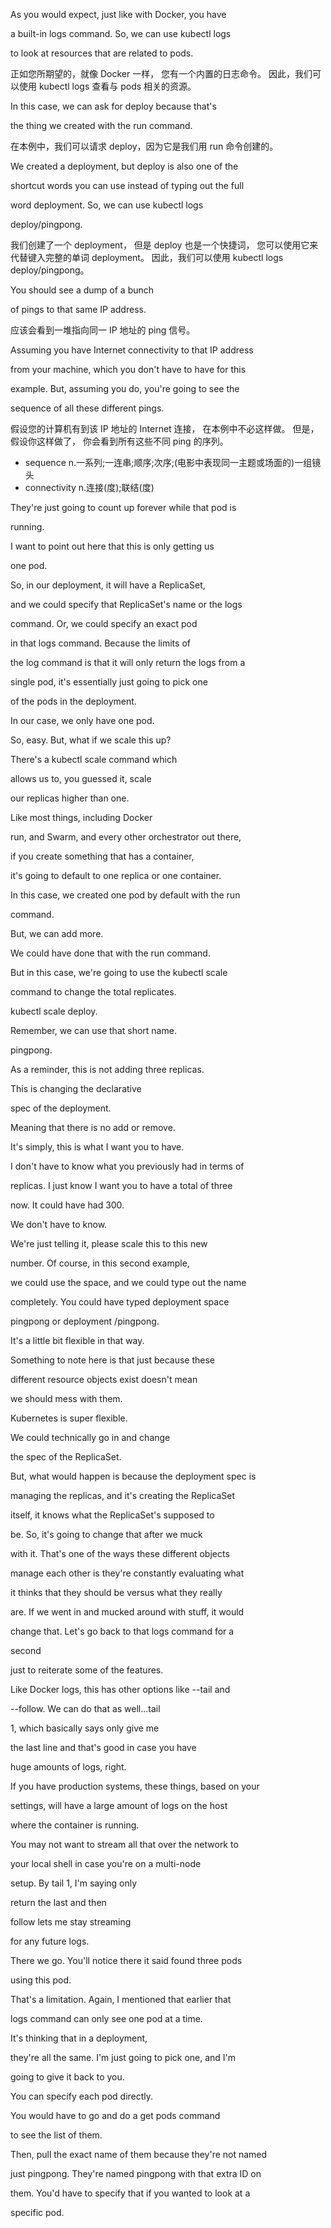 As you would expect, just like with Docker, you have

a built-in logs command. So, we can use kubectl logs

to look at resources that are related to pods.

正如您所期望的，就像 Docker 一样，
您有一个内置的日志命令。
因此，我们可以使用 kubectl logs 查看与 pods 相关的资源。

In this case, we can ask for deploy because that's

the thing we created with the run command.

在本例中，我们可以请求 deploy，因为它是我们用 run 命令创建的。

We created a deployment, but deploy is also one of the

shortcut words you can use instead of typing out the full

word deployment. So, we can use kubectl logs

deploy/pingpong.

我们创建了一个 deployment，
但是 deploy 也是一个快捷词，
您可以使用它来代替键入完整的单词 deployment。
因此，我们可以使用 kubectl logs deploy/pingpong。

You should see a dump of a bunch

of pings to that same IP address.

应该会看到一堆指向同一 IP 地址的 ping 信号。

Assuming you have Internet connectivity to that IP address

from your machine, which you don't have to have for this

example. But, assuming you do, you're going to see the

sequence of all these different pings.

假设您的计算机有到该 IP 地址的 Internet 连接，
在本例中不必这样做。
但是，假设你这样做了，
你会看到所有这些不同 ping 的序列。
* sequence n.一系列;一连串;顺序;次序;(电影中表现同一主题或场面的)一组镜头
* connectivity n.连接(度);联结(度)

They're just going to count up forever while that pod is

running.

I want to point out here that this is only getting us

one pod.

So, in our deployment, it will have a ReplicaSet,

and we could specify that ReplicaSet's name or the logs

command. Or, we could specify an exact pod

in that logs command. Because the limits of

the log command is that it will only return the logs from a

single pod, it's essentially just going to pick one

of the pods in the deployment.

In our case, we only have one pod.

So, easy. But, what if we scale this up?

There's a kubectl scale command which

allows us to, you guessed it, scale

our replicas higher than one.

Like most things, including Docker

run, and Swarm, and every other orchestrator out there,

if you create something that has a container,

it's going to default to one replica or one container.

In this case, we created one pod by default with the run

command.

But, we can add more.

We could have done that with the run command.

But in this case, we're going to use the kubectl scale

command to change the total replicates.

kubectl scale deploy.

Remember, we can use that short name.

pingpong.

As a reminder, this is not adding three replicas.

This is changing the declarative

spec of the deployment.

Meaning that there is no add or remove.

It's simply, this is what I want you to have.

I don't have to know what you previously had in terms of

replicas. I just know I want you to have a total of three

now. It could have had 300.

We don't have to know.

We're just telling it, please scale this to this new

number. Of course, in this second example,

we could use the space, and we could type out the name

completely. You could have typed deployment space

pingpong or deployment /pingpong.

It's a little bit flexible in that way.

Something to note here is that just because these

different resource objects exist doesn't mean

we should mess with them.

Kubernetes is super flexible.

We could technically go in and change

the spec of the ReplicaSet.

But, what would happen is because the deployment spec is

managing the replicas, and it's creating the ReplicaSet

itself, it knows what the ReplicaSet's supposed to

be. So, it's going to change that after we muck

with it. That's one of the ways these different objects

manage each other is they're constantly evaluating what

it thinks that they should be versus what they really

are. If we went in and mucked around with stuff, it would

change that. Let's go back to that logs command for a

second

just to reiterate some of the features.

Like Docker logs, this has other options like --tail and

--follow. We can do that as well...tail

1, which basically says only give me

the last line and that's good in case you have

huge amounts of logs, right.

If you have production systems, these things, based on your

settings, will have a large amount of logs on the host

where the container is running.

You may not want to stream all that over the network to

your local shell in case you're on a multi-node

setup. By tail 1, I'm saying only

return the last and then

follow lets me stay streaming

for any future logs.

There we go. You'll notice there it said found three pods

using this pod.

That's a limitation. Again, I mentioned that earlier that

logs command can only see one pod at a time.

It's thinking that in a deployment,

they're all the same. I'm just going to pick one, and I'm

going to give it back to you.

You can specify each pod directly.

You would have to go and do a get pods command

to see the list of them.

Then, pull the exact name of them because they're not named

just pingpong. They're named pingpong with that extra ID on

them. You'd have to specify that if you wanted to look at a

specific pod.

